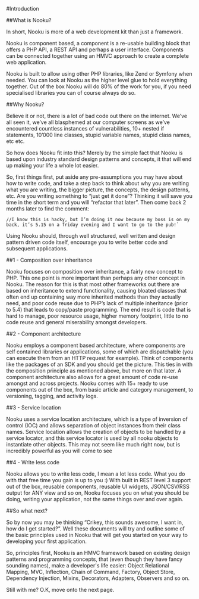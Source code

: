 #Introduction

##What is Nooku?

In short, Nooku is more of a web development kit than just a framework.

Nooku is component based, a component is a re-usable building block that offers a PHP API, a REST API and perhaps a user interface. Components can be connected together using an HMVC approach to create a complete web application.

Nooku is built to allow using other PHP libraries, like Zend or Symfony when needed. You can look at Nooku as the higher level glue to hold everything together. Out of the box Nooku will do 80% of the work for you, if you need specialised libraries you can of course always do so.

##Why Nooku?

Believe it or not, there is a lot of bad code out there on the internet. We’ve all seen it, we’ve all blasphemed at our computer screens as we’ve encountered countless instances of vulnerabilities, 10+ nested if statements, 10’000 line classes, stupid variable names, stupid class names, etc etc.

So how does Nooku fit into this? Merely by the simple fact that Nooku is based upon industry standard design patterns and concepts, it that will end up making your life a whole lot easier.

So, first things first, put aside any pre-assumptions you may have about how to write code, and take a step back to think about why you are writing what you are writing, the bigger picture, the concepts, the design patterns, etc. Are you writing something to “just get it done”? Thinking it will save you time in the short term and you will “refactor that later”. Then come back 2 months later to find the comment:

	//I know this is hacky, but I’m doing it now because my boss is on my back, it’s 5.15 on a friday evening and I want to go to the pub!`

Using Nooku should, through well structured, well written and design pattern driven code itself, encourage you to write better code and subsequent applications.

##1 - Composition over inheritance

Nooku focuses on composition over inheritance, a fairly new concept to PHP. This one point is more important than perhaps any other concept in Nooku. The reason for this is that most other frameworks out there are based on inheritance to extend functionality, causing bloated classes that often end up containing way more inherited methods than they actually need, and poor code reuse due to PHP’s lack of multiple inheritance (prior to 5.4) that leads to copy/paste programming. The end result is code that is hard to manage, poor resource usage, higher memory footprint, little to no code reuse and general miserability amongst developers.

##2 - Component architecture

Nooku employs a component based architecture, where components are self contained libraries or applications, some of which are dispatchable (you can execute them from an HTTP request for example). Think of components like the packages of an SDK and you should get the picture. This ties in with the composition principle as mentioned above, but more on that later. A component architecture also allows for a great amount of code re-use amongst and across projects. Nooku comes with 15+ ready to use components out of the box, from basic article and category management, to versioning, tagging, and activity logs.

##3 - Service location

Nooku uses a service location architecture, which is a type of inversion of control (IOC) and allows separation of object instances from their class names. Service location allows the creation of objects to be handled by a service locator, and this service locator is used by all nooku objects to instantiate other objects. This may not seem like much right now, but is incredibly powerful as you will come to see

##4 - Write less code

Nooku allows you to write less code, I mean a lot less code. What you do with that free time you gain is up to you :) With built in REST level 3 support out of the box, reusable components, reusable UI widgets, JSON/CSV/RSS output for ANY view and so on, Nooku focuses you on what you should be doing, writing your application, not the same things over and over again.

##So what next?

So by now you may be thinking “Crikey, this sounds awesome, I want in, how do I get started?”.
Well these documents will try and outline some of the basic principles used in Nooku that will get you started on your way to developing your first application.

So, principles first, Nooku is an HMVC framework based on existing design patterns and programming concepts, that (even though they have fancy sounding names), make a developer's life easier: Object Relational Mapping, MVC, Inflection, Chain of Command, Factory, Object Store, Dependency Injection, Mixins, Decorators, Adapters, Observers and so on.

Still with me? O.K, move onto the next page.